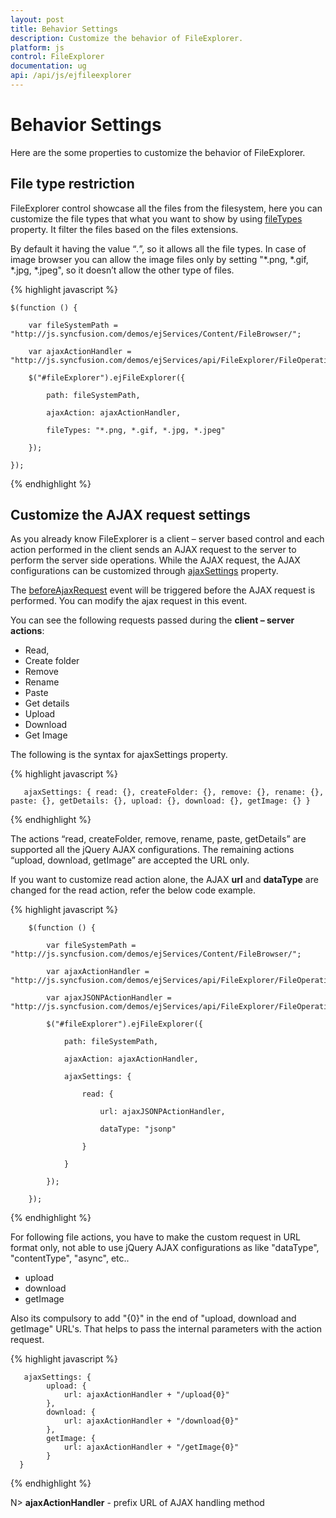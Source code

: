 ```yaml
---
layout: post
title: Behavior Settings
description: Customize the behavior of FileExplorer.
platform: js
control: FileExplorer
documentation: ug
api: /api/js/ejfileexplorer
---
```


# Behavior Settings

Here are the some properties to customize the behavior of FileExplorer.

## File type restriction

FileExplorer control showcase all the files from the filesystem, here you can customize the file types that what you want to show by using [fileTypes](https://help.syncfusion.com/api/js/ejfileexplorer#members:filetypes) property. It filter the files based on the files extensions.

By default it having the value “*.*”, so it allows all the file types. In case of image browser you can allow the image files only by setting "*.png, *.gif, *.jpg, *.jpeg", so it doesn’t allow the other type of files.

{% highlight javascript %}

    $(function () {

        var fileSystemPath = "http://js.syncfusion.com/demos/ejServices/Content/FileBrowser/";

        var ajaxActionHandler = "http://js.syncfusion.com/demos/ejServices/api/FileExplorer/FileOperations";

        $("#fileExplorer").ejFileExplorer({

            path: fileSystemPath,

            ajaxAction: ajaxActionHandler,

            fileTypes: "*.png, *.gif, *.jpg, *.jpeg"

        });

    });

{% endhighlight %}

## Customize the AJAX request settings

As you already know FileExplorer is a client – server based control and each action performed in the client sends an AJAX request to the server to perform the server side operations. While the AJAX request, the AJAX configurations can be customized through [ajaxSettings](https://help.syncfusion.com/api/js/ejfileexplorer#members:ajaxsettings) property.

The [beforeAjaxRequest](https://help.syncfusion.com/api/js/ejfileexplorer#events:beforeajaxrequest) event will be triggered before the AJAX request is performed. You can modify the ajax request in this event.

You can see the following requests passed during the **client – server actions**:

* Read, 
* Create folder
* Remove
* Rename
* Paste
* Get details
* Upload
* Download 
* Get Image

The following is the syntax for ajaxSettings property.

{% highlight javascript %}

       ajaxSettings: { read: {}, createFolder: {}, remove: {}, rename: {}, paste: {}, getDetails: {}, upload: {}, download: {}, getImage: {} }
                
{% endhighlight %}

The actions “read, createFolder, remove, rename, paste, getDetails” are supported all the jQuery AJAX configurations. The remaining actions “upload, download, getImage” are accepted the URL only.

If you want to customize read action alone, the AJAX **url** and **dataType** are changed for the read action, refer the below code example.

{% highlight javascript %}

        $(function () {

            var fileSystemPath = "http://js.syncfusion.com/demos/ejServices/Content/FileBrowser/";

            var ajaxActionHandler = "http://js.syncfusion.com/demos/ejServices/api/FileExplorer/FileOperations";

            var ajaxJSONPActionHandler = "http://js.syncfusion.com/demos/ejServices/api/FileExplorer/FileOperationsCors";

            $("#fileExplorer").ejFileExplorer({

                path: fileSystemPath,

                ajaxAction: ajaxActionHandler,

                ajaxSettings: {

                    read: {

                        url: ajaxJSONPActionHandler,

                        dataType: "jsonp"

                    }

                }

            });

        });

{% endhighlight %}


For following file actions, you have to make the custom request in URL format only, not able to use jQuery AJAX configurations as like "dataType", "contentType", "async", etc..

* upload
* download 
* getImage

Also its compulsory to add "{0}" in the end of "upload, download and getImage" URL's. That helps to pass the internal parameters with the action request.

{% highlight javascript %}

       ajaxSettings: {
            upload: {
                url: ajaxActionHandler + "/upload{0}"
            },
            download: {
                url: ajaxActionHandler + "/download{0}"
            },
            getImage: {
                url: ajaxActionHandler + "/getImage{0}"
            }
      }
                
{% endhighlight %}

N> **ajaxActionHandler** - prefix URL of AJAX handling method
